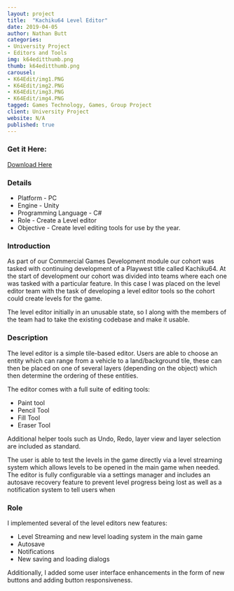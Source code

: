 ```yaml
---
layout: project
title:  "Kachiku64 Level Editor"
date: 2019-04-05
author: Nathan Butt
categories:
- University Project
- Editors and Tools
img: k64editthumb.png
thumb: k64editthumb.png
carousel:
- K64Edit/img1.PNG
- K64Edit/img2.PNG
- K64Edit/img3.PNG
- K64Edit/img4.PNG
tagged: Games Technology, Games, Group Project
client: University Project
website: N/A
published: true
---
```


<!-- Place this tag in your head or just before your close body tag. -->
<script async defer src="https://buttons.github.io/buttons.js"></script>

### Get it Here:
<!-- Place this tag where you want the button to render. -->
<a class="github-button" href="" data-icon="octicon-cloud-download" data-size="large" aria-label="Download n86-64/CTP-T-racer on GitHub">Download Here</a>

### Details
- Platform - PC
- Engine - Unity
- Programming Language - C#
- Role - Create a Level editor
- Objective - Create level editing tools for use by the year.

### Introduction
As part of our Commercial Games Development module our cohort was tasked with continuing development of a Playwest title called Kachiku64. At the start of development our cohort was divided into teams where each one was tasked with a particular feature. In this case I was placed on the level editor team with the task of developing a level editor tools so the cohort could create levels for the game.

The level editor initially in an unusable state, so I along with the members of the team had to take the existing codebase and make it usable.

### Description
The level editor is a simple tile-based editor. Users are able to choose an entity which can range from a vehicle to a land/background tile, these can then be placed on one of several layers (depending on the object) which then determine the ordering of these entities.

The editor comes with a full suite of editing tools:
- Paint tool
- Pencil Tool
- Fill Tool
- Eraser Tool

Additional helper tools such as Undo, Redo, layer view and layer selection are included as standard.

The user is able to test the levels in the game directly via a level streaming system which allows levels to be opened in the main game when needed. The editor is fully configurable via a settings manager and includes an autosave recovery feature to prevent level progress being lost as well as a notification system to tell users when

### Role
I implemented several of the level editors new features:
- Level Streaming and new level loading system in the main game
- Autosave
- Notifications
- New saving and loading dialogs

Additionally, I added some user interface enhancements in the form of new buttons and adding button responsiveness.
